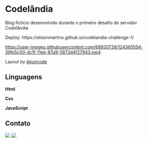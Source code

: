 <h1> Codelândia </h1>
<p>Blog fictício desenvolvido durante o primeiro desafio do servidor Codelândia</p>
<p>Deploy: https://elisonmartins.github.io/codelandia-challenge-1/

https://user-images.githubusercontent.com/68920728/124365554-39fe5c00-dc1f-11eb-87a9-5872d4f27943.mp4

<p>Layout by <a href="https://github.com/iuricode">@iuricode</a></p>

<h2> Linguagens </h2>
<p> <strong>Html</strong> </p>
<p> <strong>Css</strong> </p>
<p> <strong>JavaScript</strong> </p>

<h2> Contato </h2>
<p>
  <a href="https://www.instagram.com/elison__martins/" alt="Instagram">
  <img src="https://img.shields.io/badge/-Instagram-DF0174?style=for-the-badge&logo=instagram&logoColor=white&link=https://www.instagram.com/elison__martins/"/></a>
  
  <a href="https://www.linkedin.com/in/elison-martins/" alt="Linkedin">
  <img src="https://img.shields.io/badge/-Linkedin-0e76a8?style=for-the-badge&logo=Linkedin&logoColor=white&link=https://www.linkedin.com/in/elison-martins/" /></a>
</p>  

